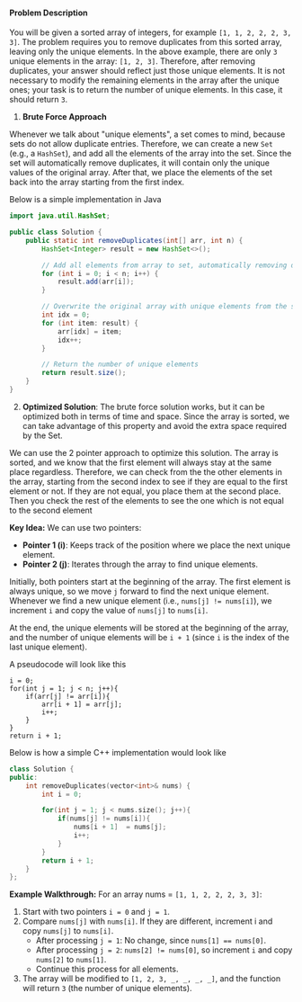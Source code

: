 #### Problem Description

You will be given a sorted array of integers, for example `[1, 1, 2, 2, 2, 3, 3]`. The problem requires you to remove duplicates from this sorted array, leaving only the unique elements. In the above example, there are only `3` unique elements in the array: `[1, 2, 3]`. Therefore, after removing duplicates, your answer should reflect just those unique elements. It is not necessary to modify the remaining elements in the array after the unique ones; your task is to return the number of unique elements. In this case, it should return `3`.

1. **Brute Force Approach**

Whenever we talk about "unique elements", a set comes to mind, because sets do not allow duplicate entries. Therefore, we can create a new `Set` (e.g., a `HashSet`), and add all the elements of the array into the set. Since the set will automatically remove duplicates, it will contain only the unique values of the original array. After that, we place the elements of the set back into the array starting from the first index.

Below is a simple implementation in Java
```java
import java.util.HashSet;

public class Solution {
    public static int removeDuplicates(int[] arr, int n) {
        HashSet<Integer> result = new HashSet<>();

        // Add all elements from array to set, automatically removing duplicates
        for (int i = 0; i < n; i++) {
            result.add(arr[i]);
        }

        // Overwrite the original array with unique elements from the set
        int idx = 0;
        for (int item: result) {
            arr[idx] = item;
            idx++;
        }

        // Return the number of unique elements
        return result.size();
    }
}
```

2. **Optimized Solution**: 
The brute force solution works, but it can be optimized both in terms of time and space. Since the array is sorted, we can take advantage of this property and avoid the extra space required by the Set.

We can use the 2 pointer approach to optimize this solution. The array is sorted, and we know that the first element will always stay at the same place regardless. Therefore, we can check from the the other elements in the array, starting from the second index to see if they are equal to the first element or not. If they are not equal, you place them at the second place. Then you check the rest of the elements to see the one which is not equal to the second element

**Key Idea:**
We can use two pointers:

* **Pointer 1 (i)**: Keeps track of the position where we place the next unique element.
* **Pointer 2 (j)**: Iterates through the array to find unique elements.

Initially, both pointers start at the beginning of the array. The first element is always unique, so we move `j` forward to find the next unique element. Whenever we find a new unique element (i.e., `nums[j] != nums[i]`), we increment `i` and copy the value of `nums[j]` to `nums[i]`.

At the end, the unique elements will be stored at the beginning of the array, and the number of unique elements will be `i + 1` (since `i` is the index of the last unique element).

A pseudocode will look like this
```pseudocode
i = 0;
for(int j = 1; j < n; j++){
    if(arr[j] != arr[i]){
        arr[i + 1] = arr[j];
        i++;
    }
}
return i + 1;
```


Below is how a simple C++ implementation would look like
```cpp
class Solution {
public:
    int removeDuplicates(vector<int>& nums) {
        int i = 0;

        for(int j = 1; j < nums.size(); j++){
            if(nums[j] != nums[i]){
                nums[i + 1]  = nums[j];
                i++;
            }
        }
        return i + 1;
    }
};
```


**Example Walkthrough:**
For an array nums = `[1, 1, 2, 2, 2, 3, 3]`:

1. Start with two pointers `i = 0` and `j = 1`.
2. Compare `nums[j]` with `nums[i]`. If they are different, increment i and copy `nums[j]` to `nums[i]`.
    * After processing `j = 1`: No change, since `nums[1] == nums[0]`.
    * After processing `j = 2`: `nums[2] != nums[0]`, so increment `i` and copy `nums[2]` to `nums[1]`.
    * Continue this process for all elements.
3. The array will be modified to `[1, 2, 3, _, _, _, _]`, and the function will return `3` (the number of unique elements).